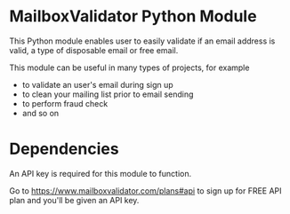 MailboxValidator Python Module
==============================

This Python module enables user to easily validate if an email address is valid, a type of disposable email or free email.

This module can be useful in many types of projects, for example

 - to validate an user's email during sign up
 - to clean your mailing list prior to email sending
 - to perform fraud check
 - and so on


Dependencies
============

An API key is required for this module to function.

Go to https://www.mailboxvalidator.com/plans#api to sign up for FREE API plan and you'll be given an API key.
